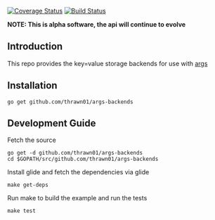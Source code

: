 [![Coverage Status](https://img.shields.io/coveralls/thrawn01/args-backends.svg)](https://coveralls.io/github/thrawn01/args)
[![Build Status](https://img.shields.io/travis/thrawn01/args-backends/master.svg)](https://travis-ci.org/thrawn01/args)

**NOTE: This is alpha software, the api will continue to evolve**

## Introduction
This repo provides the key=value storage backends for use with
 [args](http://github.com/thrawn01/args)

## Installation
```
go get github.com/thrawn01/args-backends
```

## Development Guide
Fetch the source
```
go get -d github.com/thrawn01/args-backends
cd $GOPATH/src/github.com/thrawn01/args-backends
```

Install glide and fetch the dependencies via glide
```
make get-deps
```

Run make to build the example and run the tests
```
make test
```

